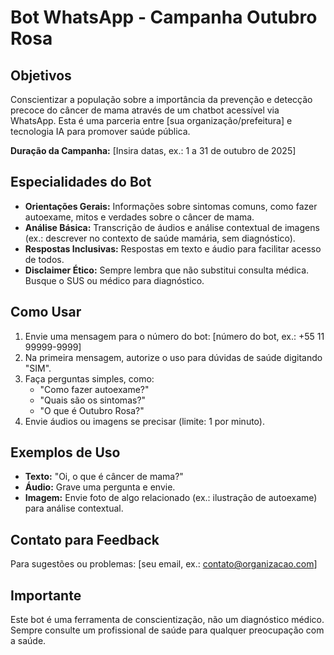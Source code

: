 # Bot WhatsApp - Campanha Outubro Rosa

## Objetivos

Conscientizar a população sobre a importância da prevenção e detecção precoce do câncer de mama através de um chatbot acessível via WhatsApp. Esta é uma parceria entre [sua organização/prefeitura] e tecnologia IA para promover saúde pública.

**Duração da Campanha:** [Insira datas, ex.: 1 a 31 de outubro de 2025]

## Especialidades do Bot

- **Orientações Gerais:** Informações sobre sintomas comuns, como fazer autoexame, mitos e verdades sobre o câncer de mama.
- **Análise Básica:** Transcrição de áudios e análise contextual de imagens (ex.: descrever no contexto de saúde mamária, sem diagnóstico).
- **Respostas Inclusivas:** Respostas em texto e áudio para facilitar acesso de todos.
- **Disclaimer Ético:** Sempre lembra que não substitui consulta médica. Busque o SUS ou médico para diagnóstico.

## Como Usar

1. Envie uma mensagem para o número do bot: [número do bot, ex.: +55 11 99999-9999]
2. Na primeira mensagem, autorize o uso para dúvidas de saúde digitando "SIM".
3. Faça perguntas simples, como:
   - "Como fazer autoexame?"
   - "Quais são os sintomas?"
   - "O que é Outubro Rosa?"
4. Envie áudios ou imagens se precisar (limite: 1 por minuto).

## Exemplos de Uso

- **Texto:** "Oi, o que é câncer de mama?"
- **Áudio:** Grave uma pergunta e envie.
- **Imagem:** Envie foto de algo relacionado (ex.: ilustração de autoexame) para análise contextual.

## Contato para Feedback

Para sugestões ou problemas: [seu email, ex.: contato@organizacao.com]

## Importante

Este bot é uma ferramenta de conscientização, não um diagnóstico médico. Sempre consulte um profissional de saúde para qualquer preocupação com a saúde.